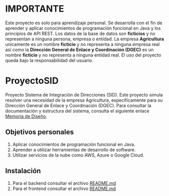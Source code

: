 # IMPORTANTE
Este proyecto es solo para aprendizaje personal.
Se desarrolla con el fin de aprender y aplicar conocimientos de programación funcional en Java y los principios de API REST.
Los datos de la base de datos son **ficticios** y no representan a ninguna persona, empresa o entidad.
La empresa **Agricultura** unicamente es un nombre **ficticio** y no representa a ninguna empresa real así como la
**Dirección General de Enlace y Coordinación (DGEC)** es un nombre **ficticio** y no representa a ninguna entidad real.
El uso del proyecto queda bajo la responsabilidad del usuario.

# ProyectoSID
Proyecto Sistema de Integración de Direcciones (SID). Este proyecto simula resolver una necesidad de la empresa Agricultura, 
especificamente para su Dirección General de Enlace y Coordinación (DGEC). Para consultar la documentación y estructura del sistema, consulta
el siguiente enlace [Memoria de Diseño](https://docs.google.com/document/d/143P_dEVh8rJIKpOx_ngRrgteFjxhfVyRJnpyE7mvBZQ/edit?usp=sharing).

## Objetivos personales
1. Aplicar conocimientos de programación funcional en Java.
2. Aprender a utilizar herramientas de desarrollo de software.
3. Utilizar servicios de la nube como AWS, Azure o Google Cloud.

## Instalación
1. Para el backend consultar el archivo [README.md](backend/README.md)
2. Para el frontend consultar el archivo [README.md](frontend/README.md)


